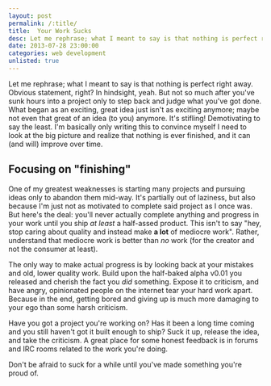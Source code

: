 ```yaml
---
layout: post
permalink: /:title/
title:  Your Work Sucks
desc: Let me rephrase; what I meant to say is that nothing is perfect right away.
date: 2013-07-28 23:00:00
categories: web development
unlisted: true
---
```


<p>
Let me rephrase; what I meant to say is that nothing is perfect right away. Obvious statement, right? In hindsight, yeah. But not so much after you've sunk hours into a project only to step back and judge what you've got done. What began as an exciting, great idea just isn't as exciting anymore; maybe not even that great of an idea (to you) anymore. It's stifling! Demotivating to say the least. I'm basically only writing this to convince myself I need to look at the big picture and realize that nothing is ever finished, and it can (and will) improve over time.
</p>

<h2 class="h2">Focusing on "finishing"</h2>

<p>One of my greatest weaknesses is starting many projects and pursuing ideas only to abandon them mid-way. It's partially out of laziness, but also because I'm just not as motivated to complete said project as I once was. But here's the deal: you'll never actually complete anything and progress in your work until you ship <em>at least</em> a half-assed product. This isn't to say "hey, stop caring about quality and instead make <strong>a lot</strong> of mediocre work". Rather, understand that mediocre work is better than <em>no</em> work (for the creator and not the consumer at least).</p>

<p>The only way to make actual progress is by looking back at your mistakes and old, lower quality work. Build upon the half-baked alpha v0.01 you released and cherish the fact you <em>did</em> something. Expose it to criticism, and have angry, opinionated people on the internet tear your hard work apart. Because in the end, getting bored and giving up is much more damaging to your ego than some harsh criticism.</p>

<p>Have you got a project you're working on? Has it been a long time coming and you still haven't got it built enough to ship? Suck it up, release the idea, and take the criticism. A great place for some honest feedback is in forums and IRC rooms related to the work you're doing.</p>

<p>Don't be afraid to suck for a while until you've made something you're proud of.</p>
